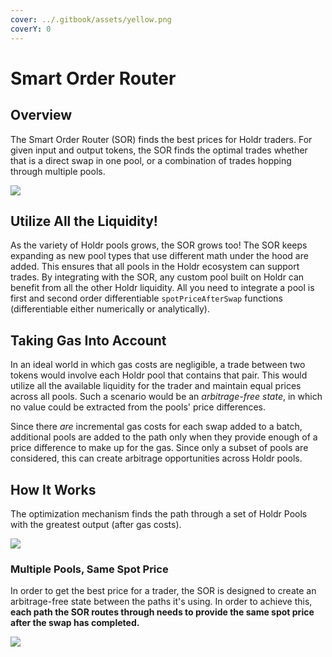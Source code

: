```yaml
---
cover: ../.gitbook/assets/yellow.png
coverY: 0
---
```


# Smart Order Router

## Overview

The Smart Order Router (SOR) finds the best prices for Holdr traders. For given input and output tokens, the SOR finds the optimal trades whether that is a direct swap in one pool, or a combination of trades hopping through multiple pools.

![](../.gitbook/assets/sor.png)

## Utilize All the Liquidity!

As the variety of Holdr pools grows, the SOR grows too! The SOR keeps expanding as new pool types that use different math under the hood are added. This ensures that all pools in the Holdr ecosystem can support trades. By integrating with the SOR, any custom pool built on Holdr can benefit from all the other Holdr liquidity. All you need to integrate a pool is first and second order differentiable `spotPriceAfterSwap` functions (differentiable either numerically or analytically).

## Taking Gas Into Account

In an ideal world in which gas costs are negligible, a trade between two tokens would involve each Holdr pool that contains that pair. This would utilize all the available liquidity for the trader and maintain equal prices across all pools. Such a scenario would be an _arbitrage-free state_, in which no value could be extracted from the pools' price differences.

Since there _are_ incremental gas costs for each swap added to a batch, additional pools are added to the path only when they provide enough of a price difference to make up for the gas. Since only a subset of pools are considered, this can create arbitrage opportunities across Holdr pools.

## How It Works

The optimization mechanism finds the path through a set of Holdr Pools with the greatest output (after gas costs).

![](../.gitbook/assets/SORrevised4.png)

### Multiple Pools, Same Spot Price

In order to get the best price for a trader, the SOR is designed to create an arbitrage-free state between the paths it's using. In order to achieve this, **each path the SOR routes through needs to provide the same spot price after the swap has completed.**

![](<../.gitbook/assets/targetSP (1).png>)

